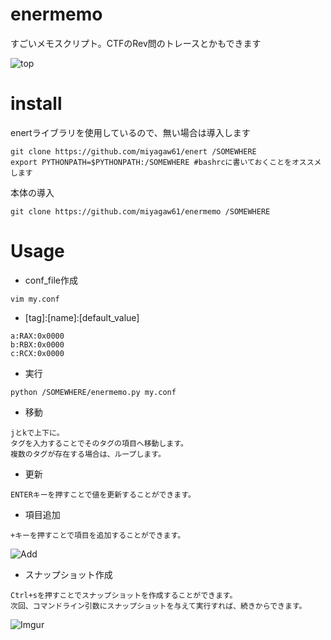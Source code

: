 enermemo
========

すごいメモスクリプト。CTFのRev問のトレースとかもできます

![top](https://i.imgur.com/7QFAylu.png)

install
=======

enertライブラリを使用しているので、無い場合は導入します
```
git clone https://github.com/miyagaw61/enert /SOMEWHERE
export PYTHONPATH=$PYTHONPATH:/SOMEWHERE #bashrcに書いておくことをオススメします
```
本体の導入
```
git clone https://github.com/miyagaw61/enermemo /SOMEWHERE
```

Usage
=====

* conf_file作成
```
vim my.conf
```

* \[tag\]:\[name\]:\[default_value\]
```
a:RAX:0x0000
b:RBX:0x0000
c:RCX:0x0000
```

* 実行
```
python /SOMEWHERE/enermemo.py my.conf
```

* 移動
```
jとkで上下に。
タグを入力することでそのタグの項目へ移動します。
複数のタグが存在する場合は、ループします。
```

* 更新
```
ENTERキーを押すことで値を更新することができます。
```

* 項目追加
```
+キーを押すことで項目を追加することができます。
```
![Add](https://i.imgur.com/f39g3nW.png)

* スナップショット作成
```
Ctrl+sを押すことでスナップショットを作成することができます。
次回、コマンドライン引数にスナップショットを与えて実行すれば、続きからできます。
```
![Imgur](https://i.imgur.com/CEz5kyw.png)
